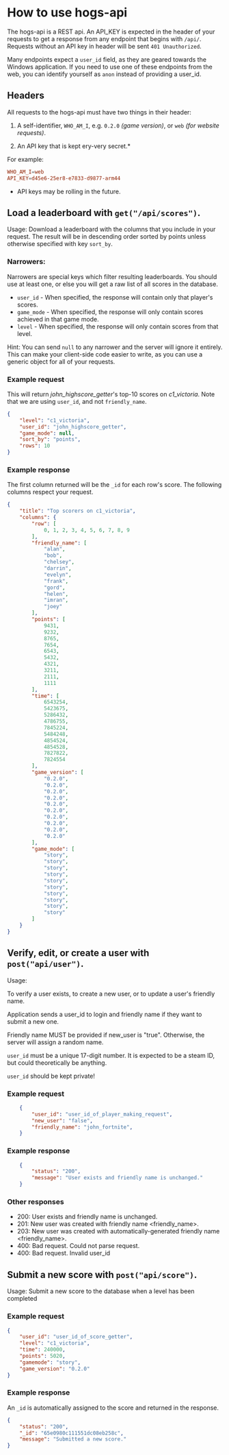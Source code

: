 # How to use hogs-api 
The hogs-api is a REST api. An API_KEY is expected in the header of your requests to get a response from any endpoint that begins with `/api/`. Requests without an API key in header will be sent `401 Unauthorized`.

Many endpoints expect a `user_id` field, as they are geared towards the Windows application. If you need to use one of these endpoints from the web, you can identify yourself as `anon` instead of providing a user_id. 

## Headers
All requests to the hogs-api must have two things in their header:

1. A self-identifier, `WHO_AM_I`, e.g. `0.2.0` *(game version)*, or `web` *(for website requests)*.

2. An API key that is kept ery-very secret.\*

For example:

```conf
WHO_AM_I=web
API_KEY=d45e6-25er8-e7833-d9877-arm44
```

* API keys may be rolling in the future.

## Load a leaderboard with `get("/api/scores")`.
Usage: Download a leaderboard with the columns that you include in your request. The result will be in descending order sorted by points unless otherwise specified with key `sort_by`.

### Narrowers:

Narrowers are special keys which filter resulting leaderboards. You should use at least one, or else you will get a raw list of all scores in the database.

- `user_id` - When specified, the response will contain only that player's scores.
- `game_mode` - When specified, the response will only contain scores achieved in that game mode.
- `level` - When specified, the response will only contain scores from that level.

Hint: You can send `null` to any narrower and the server will ignore it entirely. This can make your client-side code easier to write, as you can use a generic object for all of your requests.

### Example request

This will return *john_highscore_getter*'s top-10 scores on *c1_victoria*. Note that we are using `user_id`, and not `friendly_name`.

```json
{
    "level": "c1_victoria",
    "user_id": "john_highscore_getter",
    "game_mode": null,
    "sort_by": "points",
    "rows": 10
}
```

### Example response
The first column returned will be the `_id` for each row's score. The following columns respect your request.


```json
{
    "title": "Top scorers on c1_victoria",
    "columns": {
        "row": [
            0, 1, 2, 3, 4, 5, 6, 7, 8, 9
        ],
        "friendly_name": [
            "alan",
            "bob",
            "chelsey",
            "darrin",
            "evelyn",
            "frank",
            "gord",
            "helen",
            "imran",
            "joey"
        ],
        "points": [
            9431,
            9232,
            8765,
            7654,
            6543,
            5432,
            4321,
            3211,
            2111,
            1111
        ],
        "time": [
            6543254,
            5423675,
            5286432,
            4786755,
            7845224,
            5484248,
            4854524,
            4854528,
            7827822,
            7824554       
        ],
        "game_version": [
            "0.2.0",
            "0.2.0",
            "0.2.0",
            "0.2.0",
            "0.2.0",
            "0.2.0",
            "0.2.0",
            "0.2.0",
            "0.2.0",
            "0.2.0"
        ],
        "game_mode": [
            "story",
            "story",
            "story",
            "story",
            "story",
            "story",
            "story",
            "story",
            "story",
            "story"
        ]
    }
}
```

## Verify, edit, or create a user with `post("api/user")`.

Usage:

To verify a user exists, to create a new user, or to update a user's friendly name.

Application sends a user_id to login and friendly name if they want to submit a new one.

Friendly name MUST be provided if new_user is "true". Otherwise, the server will assign a random name.

`user_id` must be a unique 17-digit number. It is expected to be a steam ID, but could theoretically be anything.

`user_id` should be kept private!

### Example request 

```json
    {
        "user_id": "user_id_of_player_making_request",
        "new_user": "false",
        "friendly_name": "john_fortnite",
    }
```

### Example response

```json
    {
        "status": "200",
        "message": "User exists and friendly name is unchanged."
    }
```

### Other responses

* 200: User exists and friendly name is unchanged.
* 201: New user was created with friendly name <friendly_name>.
* 203: New user was created with automatically-generated friendly name <friendly_name>.
* 400: Bad request. Could not parse request.
* 400: Bad request. Invalid user_id

## Submit a new score with `post("api/score")`.

Usage: Submit a new score to the database when a level has been completed

### Example request 

```json
{
    "user_id": "user_id_of_score_getter",
    "level": "c1_victoria",
    "time": 240000,
    "points": 5020,
    "gamemode": "story",
    "game_version": "0.2.0"
}
```

### Example response

An `_id` is automatically assigned to the score and returned in the response.

```json
{
    "status": "200",
    "_id": "65e0980c111551dc08eb258c",
    "message": "Submitted a new score."
}
```